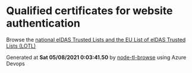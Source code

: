 # Qualified certificates for website authentication 
 Browse the [national eIDAS Trusted Lists and the EU List of eIDAS Trusted Lists (LOTL)](https://webgate.ec.europa.eu/tl-browser/#/) 
 
 
Generated at **Sat 05/08/2021  0:03:41.50** by [node-tl-browse](https://github.com/ymedlop/node-tl-browser) using Azure Devops 
